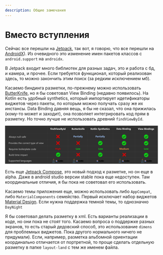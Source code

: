 ```yaml
---
description: Общие замечания
---
```


# Вместо вступления

Сейчас все перешли на [Jetpack](https://developer.android.com/jetpack), так вот, я говорю, что все перешли на [AndroidX](https://developer.android.com/jetpack/androidx)\). Из очевидного это изменение имен пакетов классов с `android.support` на `androidx`. 

В Jetpack входит много библиотек для разных задач, это и работа с бд, и камера, и прочее. Если требуется функционал, который реализован здесь, то можно закончить этим поиск \(за редким исключением мб\).

Касаемо биндинга разметки, по-прежнему можно использовать [ButterKnife](https://github.com/JakeWharton/butterknife), но я бы советовал View Binding \(недавно появилось\). На Kotlin есть удобный synthetics, который импортирует идетификаторы виджетов через пакеты, по которым можно получать сразу же их инстансы. Data Binding давняя вещь, я бы не сказал, что она прижилась \(кому-то может и заходит\), она позволяет интегрировать код прям в разметку. Но точно лучше не использовать древний `findViewById`.

![&#x41E;&#x442;&#x43B;&#x438;&#x447;&#x43D;&#x430;&#x44F; &#x442;&#x430;&#x431;&#x43B;&#x438;&#x446;&#x430; &#x434;&#x43B;&#x44F; &#x441;&#x440;&#x430;&#x432;&#x43D;&#x435;&#x43D;&#x438;&#x44F;](.gitbook/assets/1_lbxjgq_l_jbxibr1e1wv5a.png)

Есть еще [Jetpack Compose](https://developer.android.com/jetpack/compose), это новый подход к разметке, но он еще в alpha. Даже в android studio версии stable пока еще недоступен. Там координальные отличия, я бы пока не советовал его использовать.

Касаемо темы приложения еще, можно использовать либо `AppCompat`, либо `MaterialComponents` семейство. Первый исключает набор виджетов [Material Design](coordinatorlayout.md). Если нужна поддержка темной темы, то однозначно `DayNight` 

Я бы советовал делать разметку в xml. Есть варианты реализации в коде, но они пока не стоят того. Касаемо вопроса о поддержке разных экранов, то есть старый дедовский способ, это использование `dimens` для проблемных виджетов. Пока другого нормального ничего не придумали\). Если, например, разметка альбомной ориентации координально отличается от портретной, то проще сделать отдельную разметку в папке `layout-land` с тем же именем файла.

